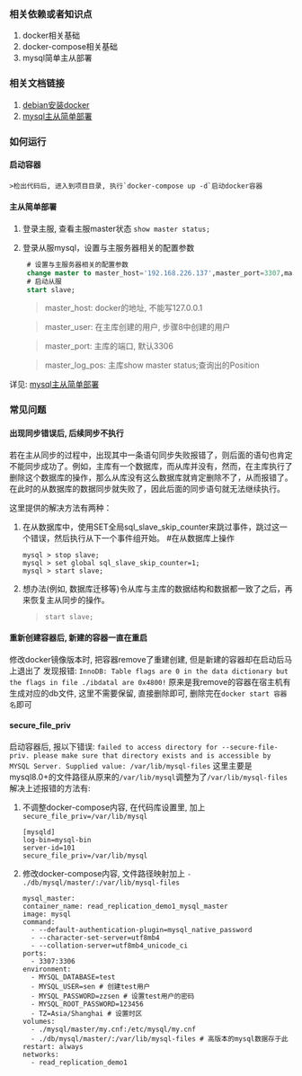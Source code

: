 ### 相关依赖或者知识点
1. docker相关基础
2. docker-compose相关基础
3. mysql简单主从部署

### 相关文档链接
1. [debian安装docker](https://blog.csdn.net/zzsan/article/details/105505692)
2. [mysql主从简单部署](https://blog.csdn.net/zzsan/article/details/117304644)

### 如何运行
#### 启动容器
    >检出代码后, 进入到项目目录, 执行`docker-compose up -d`启动docker容器
#### 主从简单部署
  1. 登录主服, 查看主服master状态 `show master status;`

  2. 登录从服mysql，设置与主服务器相关的配置参数

       ```sql
        # 设置与主服务器相关的配置参数
        change master to master_host='192.168.226.137',master_port=3307,master_user='replicate',master_password='123456',master_log_file='mysql-bin.000003',master_log_pos=340;
        # 启动从服
        start slave;
       ```

       > master_host: docker的地址, 不能写127.0.0.1

       > master_user: 在主库创建的用户, 步骤8中创建的用户
       
       > master_port: 主库的端口, 默认3306

       > master_log_pos: 主库show master status;查询出的Position
  
  详见: [mysql主从简单部署](https://blog.csdn.net/zzsan/article/details/117304644)


### 常见问题
#### 出现同步错误后, 后续同步不执行
若在主从同步的过程中，出现其中一条语句同步失败报错了，则后面的语句也肯定不能同步成功了。例如，主库有一个数据库，而从库并没有，然而，在主库执行了删除这个数据库的操作，那么从库没有这么数据库就肯定删除不了，从而报错了。在此时的从数据库的数据同步就失败了，因此后面的同步语句就无法继续执行。

这里提供的解决方法有两种：

1. 在从数据库中，使用SET全局sql_slave_skip_counter来跳过事件，跳过这一个错误，然后执行从下一个事件组开始。
#在从数据库上操作
	```
	mysql > stop slave;
	mysql > set global sql_slave_skip_counter=1;
	mysql > start slave;
	```

2. 想办法(例如, 数据库迁移等)令从库与主库的数据结构和数据都一致了之后，再来恢复主从同步的操作。
	
	>`start slave;`

#### 重新创建容器后, 新建的容器一直在重启

修改docker镜像版本时, 把容器remove了重建创建, 但是新建的容器却在启动后马上退出了
发现报错: `InnoDB: Table flags are 0 in the data dictionary but the flags in file ./ibdatal are 0x4800!`
原来是我remove的容器在宿主机有生成对应的db文件, 这里不需要保留, 直接删除即可, 删除完在`docker start 容器名`即可

#### secure_file_priv
启动容器后, 报以下错误:
`failed to access directory for --secure-file-priv. please make sure that directory exists and is accessible by MYSQL Server. Supplied value: /var/lib/mysql-files`
这里主要是mysql8.0+的文件路径从原来的`/var/lib/mysql`调整为了`/var/lib/mysql-files`
解决上述报错的方法有:
1. 不调整docker-compose内容, 在代码库设置里, 加上 `secure_file_priv=/var/lib/mysql`
	  ```
    [mysqld]
    log-bin=mysql-bin
    server-id=101
    secure_file_priv=/var/lib/mysql

  	```
2. 修改docker-compose内容, 文件路径映射加上 `- ./db/mysql/master/:/var/lib/mysql-files`
    ```
    mysql_master:
    container_name: read_replication_demo1_mysql_master
    image: mysql
    command:
      - --default-authentication-plugin=mysql_native_password
      - --character-set-server=utf8mb4
      - --collation-server=utf8mb4_unicode_ci
    ports:
      - 3307:3306
    environment:
      - MYSQL_DATABASE=test
      - MYSQL_USER=sen # 创建test用户
      - MYSQL_PASSWORD=zzsen # 设置test用户的密码
      - MYSQL_ROOT_PASSWORD=123456
      - TZ=Asia/Shanghai # 设置时区
    volumes:
      - ./mysql/master/my.cnf:/etc/mysql/my.cnf
      - ./db/mysql/master/:/var/lib/mysql-files # 高版本的mysql数据存于此
    restart: always
    networks:
      - read_replication_demo1
    ```